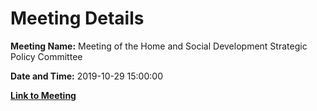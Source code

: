 # Meeting Details

**Meeting Name:** Meeting of the Home and Social Development Strategic Policy Committee

**Date and Time:** 2019-10-29 15:00:00

**[Link to Meeting](https://www.limerick.ie/council/whats-on/meeting-home-and-social-development-strategic-policy-committee-3)**
